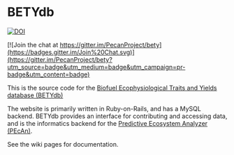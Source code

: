 # BETYdb

[![DOI](https://zenodo.org/badge/4469/PecanProject/bety.svg)](https://zenodo.org/badge/latestdoi/4469/PecanProject/bety)

[![Join the chat at https://gitter.im/PecanProject/bety](https://badges.gitter.im/Join%20Chat.svg)](https://gitter.im/PecanProject/bety?utm_source=badge&utm_medium=badge&utm_campaign=pr-badge&utm_content=badge)

This is the source code for the [Biofuel Ecophysiological Traits and Yields database (BETYdb)](http://www.betydb.org)

The website is primarily written in Ruby-on-Rails, and has a MySQL backend. 
BETYdb provides an interface for contributing and accessing data, and is the informatics backend for the [Predictive Ecosystem Analyzer (PEcAn)](http://www.pecanproject.org).

See the wiki pages for documentation.
